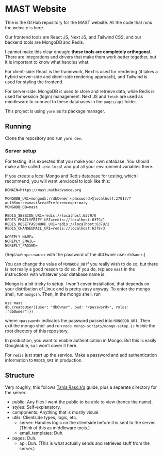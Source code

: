 # MAST Website

Thie is the GitHub repository for the MAST website.
All the code that runs the website is here.

Our frontend tools are React JS, Next JS, and Tailwind CSS, and our backend tools are MongoDB and Redis.

I cannot make this clear enough:
**these tools are completely orthogonal**.
There are integrations and drivers that make them work better together,
but it is important to know what handles what.

For client-side: React is the framework,
Next is used for rendering
(it takes a hybrid server-side and client-side rendering approach),
and Tailwind is used for styling the frontend.

For server-side: MongoDB is used to store and retrieve data, while Redis is used for session (login) management. Next JS and `fetch` are used as middleware to connect to these databases in the `pages/api` folder.

This project is using `yarn` as its package manager.

## Running

Clone the repository and run `yarn dev`.

### Server setup

For testing, it is expected that you make your own database.
You should make a file called `.env.local`
and put all your environment variables there.

If you create a local Mongo and Redis database for testing, which I recommend,
you will want .env.local to look like this:

    DOMAIN=https://mast.mathadvance.org

    MONGODB_URI=mongodb://dbOwner:<password>@localhost:27017/?authSource=mast&readPreference=primary
    MONGODB_DB=mast

    REDIS_SESSION_URI=redis://localhost:6379/0
    REDIS_EMAILVERIFY_URI=redis://localhost:6379/1
    REDIS_RESETPASSWORD_URI=redis://localhost:6379/2
    REDIS_CHANGEEMAIL_URI=redis://localhost:6379/3

    NOREPLY_NAME=
    NOREPLY_EMAIL=
    NOREPLY_PASSWD=

(Replace `<password>` with the password of the dbOwner user `dbOwner`.)

You can change the value of `MONGODB_DB` if you really wish to do so, but there is not really a good reason to do so. If you do, replace `mast` in the instructions with whatever your database name is.

Mongo is a bit tricky to setup. I won't cover installation, that depends on your distribution of Linux and is pretty easy anyway. To enter the mongo shell, run `mongosh`. Then, in the mongo shell, run

    use mast
    db.createUser({user: "dbOwner", pwd: "<password>", roles: ["dbOwner"]})

where `<password>` indicates the password passed into `MONGODB_URI`.
Then exit the mongo shell and run `node mongo-scripts/mongo-setup.js` _inside_ the root directory of this repository.

In production, you want to enable authentication in Mongo. But this is easily Googleable, so I won't cover it here.

For `redis` just start up the service. Make a password and add authentication information to `REDIS_URI` in production.

## Structure

Very roughly, this follows
[Tania Rascia's](https://www.taniarascia.com/react-architecture-directory-structure/#utils) guide,
plus a separate directory for the server.

- public: Any files I want the public to be able to view (hence the name).
- styles: Self-explanatory.
- components: Anything that is mostly visual.
- utils: Clientside types, logic, etc.
  - server: Handles logic on the clientside before it is sent to the server. (Think of this as middleware tools.)
  - email_templates: Duh.
- pages: Duh.
  - api: Duh. (This is what actually sends and retrieves stuff from the server.)
